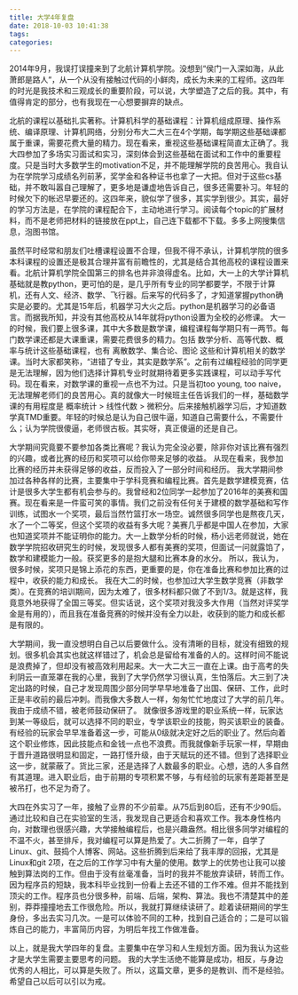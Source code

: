 ```yaml
---
title: 大学4年复盘
date: 2018-10-03 10:41:38
tags:
categories:
---
```


2014年9月，我误打误撞来到了北航计算机学院。没想到“侯门一入深如海，从此萧郎是路人“，从一个从没有接触过代码的小鲜肉，成长为未来的工程师。这四年的时光是我技术和三观成长的重要阶段，可以说，大学塑造了之后的我。其中，有值得肯定的部分，也有我现在一心想要摒弃的缺点。

北航的课程以基础扎实著称。计算机科学的基础课程：计算机组成原理、操作系统、编译原理、计算机网络，分别分布大二大三在4个学期，每学期这些基础课都属于重课，需要花费大量的精力。现在看来，重视这些基础课程简直太正确了。我大四参加了多场实习面试和实习，深刻体会到这些基础在面试和工作中的重要程度。只是当时大多数学生的motivation不足，并不能理解学院的良苦用心。我自认为在学院学习成绩名列前茅，奖学金和各种证书也拿了一大把。但对于这些cs基础，并不敢叫嚣自己理解了，更多地是谦虚地告诉自己，很多还需要补习。年轻的时候欠下的帐迟早要还的。这四年来，貌似学了很多，其实学到很少。其实，最好的学习方法是，在学院的课程配合下，主动地进行学习。阅读每个topic的扩展材料，而不是老师把材料的链接放在ppt上，自己连下载都不下载。多多上网搜集信息，泡图书馆。

虽然平时经常和朋友们吐槽课程设置不合理，但我不得不承认，计算机学院的很多本科课程的设置还是极其合理并富有前瞻性的，尤其是结合其他高校的课程设置来看。北航计算机学院全国第三的排名也并非浪得虚名。比如，大一上的大学计算机基础就是教python，更可怕的是，是几乎所有专业的同学都要学，不限于计算机，还有人文、经济、数学、飞行器。后来写的代码多了，才知道掌握python确实是必要的。尤其是15年后，机器学习大火之后。python是机器学习的必备语言。而据我所知，并没有其他高校从14年就将python设置为全校的必修课。
大一的时候，我们要上很多课，其中大多数是数学课，编程课程每学期只有一两节。每门数学课还都是大课重课，需要花费很多的精力。包括 数学分析、高等代数、概率与统计这些基础课程，也有 离散数学、集合论、图论 这些和计算机相关的数学课。当时大家都笑称，“进错了专业，其实是数学系”。之前有过编程经验的同学更是无法理解，因为他们选择计算机专业时就期待着更多实践课程，可以动手写代码。现在看来，对数学课的重视一点也不为过。只是当初too young, too naive，无法理解老师们的良苦用心。真的就像大一时候班主任告诉我们的一样，基础数学课的有用程度是 概率统计 > 线性代数 > 微积分。后来接触机器学习后，才知道数学真TMD重要。年轻的时候总是认为自己很牛逼，知道自己需要什么，不需要什么；认为学院很傻逼，老师很古板。其实呀，真正傻逼的还是自己。

大学期间究竟要不要参加各类比赛呢？我认为完全没必要，除非你对该比赛有强烈的兴趣，或者比赛的经历和奖项可以给你带来足够的收益。
从现在看来，我参加比赛的经历并未获得足够的收益，反而投入了一部分时间和经历。
我大学期间参加过各种各样的比赛，主要集中于学科竞赛和编程比赛。首先是数学建模竞赛，估计是很多大学生都有机会参与的。我曾经和2位同学一起参加了2016年的美赛和国赛。现在看来是一件蛮可笑的事情。我们之前没有任何关于建模的数学基础和写作训练，试图水一个奖项，最后当然竹篮打水一场空。诚然很多同学也是熬夜几天，水了一个二等奖，但这个奖项的收益有多大呢？美赛几乎都是中国人在参加，大家也知道奖项并不能证明你的能力。大一上数学分析的时候，杨小远老师就说，她在数学学院招收研究生的时候，发现很多人都有美赛的奖项，但面试一问就露馅了，数学和建模能力一般。获奖更多的是抱大腿和比赛本身的水分。
所以，我认为，很多时候，奖项只是锦上添花的东西，更重要的是，你在准备比赛和参加比赛的过程中，收获的能力和成长。
我在大二的时候，也参加过大学生数学竞赛（非数学类）。在竞赛的培训期间，因为太难了，很多材料都只做了不到1/3。就是这样，我竟意外地获得了全国三等奖。但实话说，这个奖项对我没多大作用（当然对评奖学金是有用的），而且我在准备竞赛的时候并没有全力以赴，收获到的能力和成长都是有限的。

大学期间，我一直没想明白自己以后要做什么。没有清晰的目标，就没有细致的规划。很多机会其实也就这样错过了，机会总是留给有准备的人的。这样时间不能说是浪费掉了，但却没有被高效利用起来。大一大二大三一直在上课。由于高考的失利阴云一直笼罩在我的心里，我到了大学仍然学习很认真，生怕落后。大三到了决定出路的时候，自己才发现周围少部分同学早早地准备了出国、保研、工作，此时正是丰收前的最后冲刺。而我像大多数人一样，匆匆忙忙地度过了大学的前几年。我由于成绩不错，被老师鼓动保研了。
就像很多游戏里的职业系统一样，玩家达到某一等级后，就可以选择不同的职业，专学该职业的技能，购买该职业的装备。有经验的玩家会早早准备着这一步，可能从0级就决定好之后的职业了。然后向着这个职业修炼，因此技能点和金钱一点也不浪费。而我就像新手玩家一样，早期由于晋升道路很明显和固定，一路打怪升级，由于天赋玩的还不错。但到了选择职业这一步，就蒙蔽了。货比三家，还是选择了人数最多的职业。心想，选的人多自然有其道理。进入职业后，由于前期的专项积累不够，与有经验的玩家有差距甚至是被吊打，也不足为奇了。

大四在外实习了一年，接触了业界的不少前辈。从75后到80后，还有不少90后。通过比较和自己在实验室的生活，我发现自己更适合和喜欢工作。我本身性格内向，对数理也很感兴趣，大学接触编程后，也是兴趣盎然。相比很多同学对编程的不温不火，甚至排斥，我对编程可以算是热爱了。大二折腾了一年，自学了Linux、git、鼓捣个人博客、网站。这些折腾到后来给了我丰厚的回报，尤其是Linux和git 2项，在之后的工作学习中有大量的使用。数学上的优势也让我可以接触到算法岗的工作。但由于没有丝毫准备，当时的我并不能放弃读研，转而工作。因为程序员的短缺，我本科毕业找到一份看上去还不错的工作不难。但并不能找到顶尖的工作。程序员也分很多种，前端、后端，架构、算法。我也不清楚其中的差别，莽莽撞撞地去工作很危险。所以，我就打算继续读研了。趁着读研期间的学生身份，多出去实习几次。一是可以体验不同的工种，找到自己适合的；二是可以锻炼自己的能力，丰富简历内容，为明后年找工作做准备。

以上，就是我大学四年的复盘。主要集中在学习和人生规划方面。因为我认为这些才是大学生需要主要思考的问题。
我的大学生活绝不能算是成功，相反，与身边优秀的人相比，可以算是失败了。所以，这篇文章，更多的是教训、而不是经验。希望自己以后可以引以为戒。